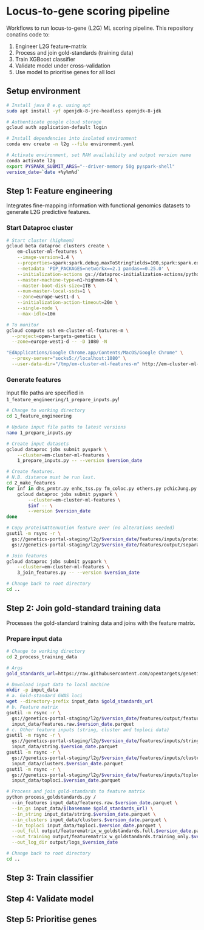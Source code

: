 # Locus-to-gene scoring pipeline

Workflows to run locus-to-gene (L2G) ML scoring pipeline. This repository conatins code to:

1. Engineer L2G feature-matrix
2. Process and join gold-standards (training data)
3. Train XGBoost classifier
4. Validate model under cross-validation
5. Use model to prioritise genes for all loci

## Setup environment

```bash
# Install java 8 e.g. using apt
sudo apt install -yf openjdk-8-jre-headless openjdk-8-jdk

# Authenticate google cloud storage
gcloud auth application-default login

# Install dependencies into isolated environment
conda env create -n l2g --file environment.yaml

# Activate environment, set RAM availability and output version name
conda activate l2g
export PYSPARK_SUBMIT_ARGS="--driver-memory 50g pyspark-shell"
version_date=`date +%y%m%d`
```

## Step 1: Feature engineering

Integrates fine-mapping information with functional genomics datasets to generate L2G predictive features.

### Start Dataproc cluster

```bash
# Start cluster (highmem)
gcloud beta dataproc clusters create \
    em-cluster-ml-features \
    --image-version=1.4 \
    --properties=spark:spark.debug.maxToStringFields=100,spark:spark.executor.cores=63,spark:spark.executor.instances=1 \
    --metadata 'PIP_PACKAGES=networkx==2.1 pandas==0.25.0' \
    --initialization-actions gs://dataproc-initialization-actions/python/pip-install.sh \
    --master-machine-type=n1-highmem-64 \
    --master-boot-disk-size=1TB \
    --num-master-local-ssds=1 \
    --zone=europe-west1-d \
    --initialization-action-timeout=20m \
    --single-node \
    --max-idle=10m

# To monitor
gcloud compute ssh em-cluster-ml-features-m \
  --project=open-targets-genetics \
  --zone=europe-west1-d -- -D 1080 -N

"EdApplications/Google Chrome.app/Contents/MacOS/Google Chrome" \
  --proxy-server="socks5://localhost:1080" \
  --user-data-dir="/tmp/em-cluster-ml-features-m" http://em-cluster-ml-features-m:8088
```

### Generate features

Input file paths are specified in `1_feature_engineering/1_prepare_inputs.py`!

```bash
# Change to working directory
cd 1_feature_engineering

# Update input file paths to latest versions
nano 1_prepare_inputs.py

# Create input datasets
gcloud dataproc jobs submit pyspark \
    --cluster=em-cluster-ml-features \
    1_prepare_inputs.py -- --version $version_date

# Create features.
# N.B. distance must be run last.
cd 2_make_features
for inf in dhs_prmtr.py enhc_tss.py fm_coloc.py others.py pchicJung.py pics_coloc.py polyphen.py vep.py distance.py; do
    gcloud dataproc jobs submit pyspark \
        --cluster=em-cluster-ml-features \
        $inf -- \
        --version $version_date
done

# Copy proteinAttenuation feature over (no alterations needed)
gsutil -m rsync -r \
  gs://genetics-portal-staging/l2g/$version_date/features/inputs/proteinAttenuation.parquet \
  gs://genetics-portal-staging/l2g/$version_date/features/output/separate/proteinAttenuation.parquet

# Join features
gcloud dataproc jobs submit pyspark \
    --cluster=em-cluster-ml-features \
    3_join_features.py -- --version $version_date

# Change back to root directory
cd ..
```

## Step 2: Join gold-standard training data

Processes the gold-standard training data and joins with the feature matrix.

### Prepare input data

```bash
# Change to working directory
cd 2_process_training_data

# Args
gold_standards_url=https://raw.githubusercontent.com/opentargets/genetics-gold-standards/master/gold_standards/processed/gwas_gold_standards.191108.jsonl

# Download input data to local machine
mkdir -p input_data
# a. Gold-standard GWAS loci
wget --directory-prefix input_data $gold_standards_url
# b. Feature matrix
gsutil -m rsync -r \
  gs://genetics-portal-staging/l2g/$version_date/features/output/features.raw.$version_date.parquet \
  input_data/features.raw.$version_date.parquet
# c. Other feature inputs (string, cluster and toploci data)
gsutil -m rsync -r \
  gs://genetics-portal-staging/l2g/$version_date/features/inputs/string.parquet \
  input_data/string.$version_date.parquet
gsutil -m rsync -r \
  gs://genetics-portal-staging/l2g/$version_date/features/inputs/clusters.parquet \
  input_data/clusters.$version_date.parquet
gsutil -m rsync -r \
  gs://genetics-portal-staging/l2g/$version_date/features/inputs/toploci.parquet \
  input_data/toploci.$version_date.parquet

# Process and join gold-standards to feature matrix
python process_goldstandards.py /
  --in_features input_data/features.raw.$version_date.parquet \
  --in_gs input_data/$(basename $gold_standards_url) \
  --in_string input_data/string.$version_date.parquet \
  --in_clusters input_data/clusters.$version_date.parquet \
  --in_toploci input_data/toploci.$version_date.parquet \
  --out_full output/featurematrix_w_goldstandards.full.$version_date.parquet \
  --out_training output/featurematrix_w_goldstandards.training_only.$version_date.parquet \
  --out_log_dir output/logs_$version_date

# Change back to root directory
cd ..
```

## Step 3: Train classifier

## Step 4: Validate model

## Step 5: Prioritise genes